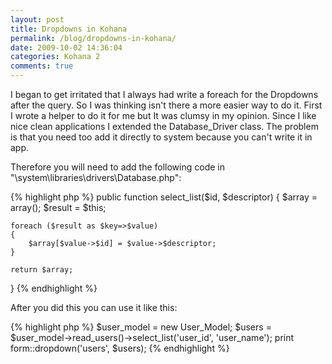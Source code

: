 ```yaml
---
layout: post
title: Dropdowns in Kohana
permalink: /blog/dropdowns-in-kohana/
date: 2009-10-02 14:36:04
categories: Kohana 2
comments: true
---
```

I began to get irritated that I always had write a foreach for the Dropdowns after the query. So I was thinking isn't there a more easier way to do it. First I wrote a helper to do it for me but It was clumsy in my opinion. Since I like nice clean applications I extended the Database_Driver class. The problem is that you need too add it directly to system because you can't write it in app.

Therefore you will need to add the following code in "\system\libraries\drivers\Database.php":

{% highlight php %}
public function select_list($id, $descriptor)
{ 
	$array = array();
	$result = $this;

	foreach ($result as $key=>$value)
	{ 
		$array[$value->$id] = $value->$descriptor;
	}

	return $array; 
}
{% endhighlight %}

After you did this you can use it like this:

{% highlight php %}
$user_model = new User_Model;
$users = $user_model->read_users()->select_list('user_id', 'user_name'); 
print form::dropdown('users', $users);
{% endhighlight %}
